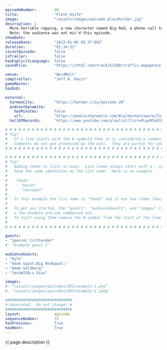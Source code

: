 ```yaml
---
episodeNumber:        20
title:                "Flesh Knife"
image:                "/assets/images/episode-placeholder.jpg"
description: |-
  More horrible rapping, a new character named Big Red, a phone call to Chevy Chase and a conversation with Adam Goldberg. In D&D: our heroes fall into a pit!
  Note: the audience was not mic'd this episode.
showDate:             
releaseDate:          "2013-01-05 05:37:00Z"
duration:             "01:34:32"
isLostEpisode:        false
isTrailer:            false
hasExplicitLanguage:  false
soundFile:            "https://chtbl.com/track/E2288/traffic.megaphone.fm/STA2157303919.mp3?updated=1555703714"

venue:                "NerdMelt"
comptroller:          "Jeff B. Davis"
gameMaster:           
hasDnD:               

external:
  harmonCity:         "https://harmon.city/episode-20"
  podcastDynamite:
    hasMinutes:       false
    url:              "https://podcastdynamite.com/#/p/Harmontown/e/33/20"
  hallOfRecords:      "https://www.youtube.com/playlist?list=PLqxM5x81hNOZ-mIB1YjXYNaC32RiV8Hmu"

# # # # # # # # # # # # # # # # # # # # # # # # # # # # # # # # # # # # # # # # # # # # #
# Tip!
#   If a line starts with the # symbold then it is considered a comment.
#   Comments do not get processed by the wiki.  They are purely for your information.
# # # # # # # # # # # # # # # # # # # # # # # # # # # # # # # # # # # # # # # # # # # # #

# # # # # # # # # # # # # # # # # # # # # # # # # # # # # # # # # # # # # # # # # # # # #
# Tip!
#   Adding items to lists is easy.  List items always start with a - symbol and have
#   have the same identation as the list name.  Here is an example.
#
#    foods:
#    - "bacon"
#    - "sausages"
#
#   In this example the list name is "foods" and it has two items (bacon, and sausages).
#
#   To get you started, the "guests", "audienceGuests", and "images" lists below have
#   a few example entries commented out.
#   To start using them remove the # symbol from the start of the line.
#
# # # # # # # # # # # # # # # # # # # # # # # # # # # # # # # # # # # # # # # # # # # # #

guests:
- "Spencer Crittenden"
#- "Example guest 2"

audienceGuests:
- "Kyle"
- "Adam &quot;Big Red&quot;"
- "Adam Goldberg"
- "Jes&#250;s Diaz"

images:
#- "/assets/images/episodes/033/example-1.png"
#- "/assets/images/episodes/033/example-2.jpeg"

##############################
# Generated.  Do not change! #
##############################
layout:               episode
sequenceNumber:       33
hasPrevious:          True
hasNext:              True
---
```


<!-- The episode description will be rendered here -->
{{ page.description }}

<!-- Add your content BELOW here -->
<!-- vvvvvvvvvvvvvvvvvvvvvvvvvvv -->




<!-- ^^^^^^^^^^^^^^^^^^^^^^^^^^^ -->
<!-- Add your content ABOVE here -->

<!-- The episode gallery will be rendered here -->